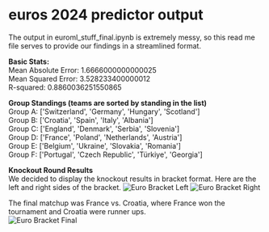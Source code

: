 # euros 2024 predictor output

The output in euroml_stuff_final.ipynb is extremely messy, so this read me file serves to provide our findings in a streamlined format.

<p><b>Basic Stats:</b><br>
Mean Absolute Error: 1.6666000000000025 <br>
Mean Squared Error: 3.528233400000012 <br>
R-squared: 0.8860036251550865 <br> </p>

<p><b>Group Standings (teams are sorted by standing in the list)</b><br>
Group A: ['Switzerland', 'Germany', 'Hungary', 'Scotland'] <br>
Group B: ['Croatia', 'Spain', 'Italy', 'Albania'] <br>
Group C: ['England', 'Denmark', 'Serbia', 'Slovenia'] <br>
Group D: ['France', 'Poland', 'Netherlands', 'Austria'] <br>
Group E: ['Belgium', 'Ukraine', 'Slovakia', 'Romania'] <br>
Group F: ['Portugal', 'Czech Republic', 'Türkiye', 'Georgia'] <br> </p>

<p><b>Knockout Round Results</b><br>
We decided to display the knockout results in bracket format. Here are the left and right sides of the bracket.
<img src="https://github.com/ayannair/euros_2024_predictor/assets/148826074/4a976bef-9503-454a-9fc4-dd3961d34f89" alt="Euro Bracket Left">
<img src="https://github.com/ayannair/euros_2024_predictor/assets/148826074/506c4543-5888-45a1-a60a-022bf6b614a7" alt= "Euro Bracket Right"><br>

The final matchup was France vs. Croatia, where France won the tournament and Croatia were runner ups.<br>
<img src= "https://github.com/ayannair/euros_2024_predictor/assets/148826074/6d30becb-fc98-4c0c-b50d-7e634074b3eb" alt="Euro Bracket Final">
</p>

